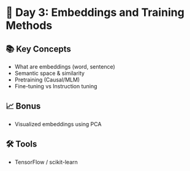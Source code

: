 # 🔡 Day 3: Embeddings and Training Methods

## 📚 Key Concepts
- What are embeddings (word, sentence)
- Semantic space & similarity
- Pretraining (Causal/MLM)
- Fine-tuning vs Instruction tuning

## 📈 Bonus
- Visualized embeddings using PCA

## 🛠️ Tools
- TensorFlow / scikit-learn